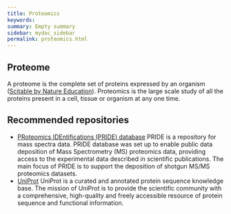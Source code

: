 ```yaml
---
title: Proteomics
keywords:
summary: Empty summary
sidebar: mydoc_sidebar
permalink: proteomics.html
---
```


## Proteome
A proteome is the complete set of proteins expressed by an organism ([Scitable by Nature Education](https://www.nature.com/scitable/definition/proteome-297/)). Proteomics is the large scale study of all the proteins present in a cell, tissue or organism at any one time.

## Recommended repositories
* [PRoteomics IDEntifications (PRIDE) database](pride)
PRIDE is a repository for mass spectra data. PRIDE database was set up to enable public data deposition of Mass Spectrometry (MS) proteomics data, providing access to the experimental data described in scientific publications. The main focus of PRIDE is to support the deposition of shotgun MS/MS proteomics datasets.
* [UniProt](uniprot)
UniProt is a curated and annotated protein sequence knowledge base. The mission of UniProt is to provide the scientific community with a comprehensive, high-quality and freely accessible resource of protein sequence and functional information.
